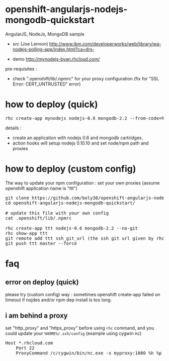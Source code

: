 openshift-angularjs-nodejs-mongodb-quickstart
=============================================
AngularJS, NodeJs, MongoDB sample

- src (Joe Lennon) http://www.ibm.com/developerworks/web/library/wa-nodejs-polling-app/index.html?ca=drs-

- demo http://mynodejs-bvan.rhcloud.com/

pre-requisites :
- check ".openshift/lib/.npmrc" for your proxy configuration (fix for "SSL Error: CERT_UNTRUSTED" error)

# how to deploy (quick) 

<pre>
rhc create-app mynodejs nodejs-0.6 mongodb-2.2 --from-code=https://github.com/boly38/openshift-angularjs-nodejs-mongodb-quickstart.git
</pre>

details :
 - create an application with nodejs 0.6 and mongodb cartridges. 
 - action hooks will setup nodejs 0.10.10 and set node/npm path and proxies

# how to deploy (custom config)
The way to update your npm configuration : set your own proxies
(assume openshift application name is "ttt")
<pre>
git clone https://github.com/boly38/openshift-angularjs-nodejs-mongodb-quickstart.git
cd openshift-angularjs-nodejs-mongodb-quickstart/

# update this file with your own config
cat .openshift/lib/.npmrc

rhc create-app ttt nodejs-0.6 mongodb-2.2 --no-git
rhc show-app ttt
git remote add ttt ssh_git_url (the ssh git url given by rhc show-app ttt)
git push ttt master --force
</pre>


# faq

## error on deploy (quick) 
please try (custom config) way : sometimes openshift create-app failed on timeout if nojdes and/or npm dep install is too long.

## i am behind a proxy

set "http_proxy" and "https_proxy" before using <code>rhc</code> command, and you could update your <code>%HOME%/.ssh/config</code> (example using cygwin nc)
<pre>
Host *.rhcloud.com
	Port 22 
	ProxyCommand /c/cygwin/bin/nc.exe -x myproxy:1080 %h %p
</pre>
